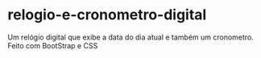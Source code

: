 # relogio-e-cronometro-digital
Um relógio digital que exibe a data do dia atual e também um cronometro. Feito com BootStrap e CSS
